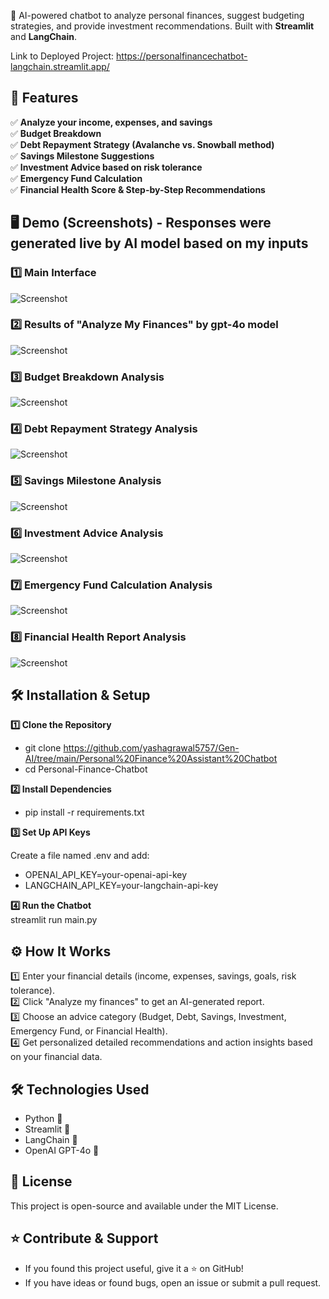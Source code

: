 🚀 AI-powered chatbot to analyze personal finances, suggest budgeting strategies, and provide investment recommendations. Built with **Streamlit** and **LangChain**. 

Link to Deployed Project: https://personalfinancechatbot-langchain.streamlit.app/

## 📌 Features
✅ **Analyze your income, expenses, and savings**  
✅ **Budget Breakdown**  
✅ **Debt Repayment Strategy (Avalanche vs. Snowball method)**  
✅ **Savings Milestone Suggestions**  
✅ **Investment Advice based on risk tolerance**  
✅ **Emergency Fund Calculation**  
✅ **Financial Health Score & Step-by-Step Recommendations** 


## 🖥️ Demo (Screenshots) - Responses were generated live by AI model based on my inputs
### **1️⃣ Main Interface**
![Screenshot](screenshots/mainui.png)

### **2️⃣ Results of "Analyze My Finances" by gpt-4o model**   
![Screenshot](screenshots/analyze_finance.png)

### **3️⃣ Budget Breakdown Analysis**
![Screenshot](screenshots/budget.png)

### **4️⃣ Debt Repayment Strategy Analysis**
![Screenshot](screenshots/debt.png)

### **5️⃣ Savings Milestone Analysis**
![Screenshot](screenshots/savings.png)

### **6️⃣ Investment Advice Analysis**
![Screenshot](screenshots/investment.png)

### **7️⃣ Emergency Fund Calculation Analysis**
![Screenshot](screenshots/emergency.png)

### **8️⃣ Financial Health Report Analysis**
![Screenshot](screenshots/fhealth.png)


## 🛠️ Installation & Setup

**1️⃣ Clone the Repository**
* git clone https://github.com/yashagrawal5757/Gen-AI/tree/main/Personal%20Finance%20Assistant%20Chatbot
* cd Personal-Finance-Chatbot

**2️⃣ Install Dependencies**
* pip install -r requirements.txt

**3️⃣ Set Up API Keys**  

Create a file named .env and add:

* OPENAI_API_KEY=your-openai-api-key
* LANGCHAIN_API_KEY=your-langchain-api-key

**4️⃣ Run the Chatbot**  
    streamlit run main.py


## ⚙️ How It Works
1️⃣ Enter your financial details (income, expenses, savings, goals, risk tolerance).   
2️⃣ Click "Analyze my finances" to get an AI-generated report.   
3️⃣ Choose an advice category (Budget, Debt, Savings, Investment, Emergency Fund, or Financial Health).   
4️⃣ Get personalized detailed recommendations and action insights based on your financial data.   

## 🛠️ Technologies Used
* Python 🐍
* Streamlit 🎨
* LangChain 🤖
* OpenAI GPT-4o 🧠

## 📝 License
This project is open-source and available under the MIT License.

## ⭐ Contribute & Support
* If you found this project useful, give it a ⭐ on GitHub!
* If you have ideas or found bugs, open an issue or submit a pull request.
